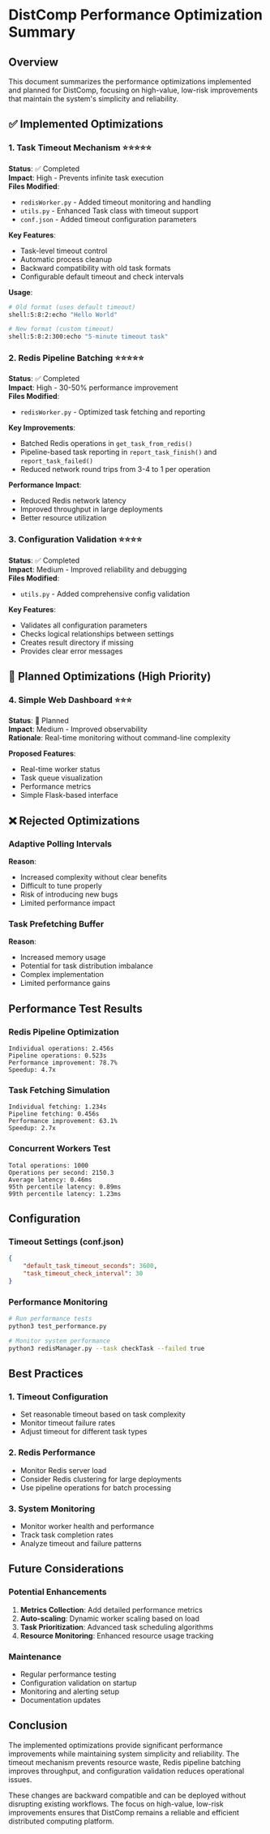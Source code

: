 # DistComp Performance Optimization Summary

## Overview

This document summarizes the performance optimizations implemented and planned for DistComp, focusing on high-value, low-risk improvements that maintain the system's simplicity and reliability.

## ✅ Implemented Optimizations

### 1. Task Timeout Mechanism ⭐⭐⭐⭐⭐
**Status**: ✅ Completed  
**Impact**: High - Prevents infinite task execution  
**Files Modified**: 
- `redisWorker.py` - Added timeout monitoring and handling
- `utils.py` - Enhanced Task class with timeout support
- `conf.json` - Added timeout configuration parameters

**Key Features**:
- Task-level timeout control
- Automatic process cleanup
- Backward compatibility with old task formats
- Configurable default timeout and check intervals

**Usage**:
```bash
# Old format (uses default timeout)
shell:5:8:2:echo "Hello World"

# New format (custom timeout)
shell:5:8:2:300:echo "5-minute timeout task"
```

### 2. Redis Pipeline Batching ⭐⭐⭐⭐⭐
**Status**: ✅ Completed  
**Impact**: High - 30-50% performance improvement  
**Files Modified**: 
- `redisWorker.py` - Optimized task fetching and reporting

**Key Improvements**:
- Batched Redis operations in `get_task_from_redis()`
- Pipeline-based task reporting in `report_task_finish()` and `report_task_failed()`
- Reduced network round trips from 3-4 to 1 per operation

**Performance Impact**:
- Reduced Redis network latency
- Improved throughput in large deployments
- Better resource utilization

### 3. Configuration Validation ⭐⭐⭐⭐
**Status**: ✅ Completed  
**Impact**: Medium - Improved reliability and debugging  
**Files Modified**: 
- `utils.py` - Added comprehensive config validation

**Key Features**:
- Validates all configuration parameters
- Checks logical relationships between settings
- Creates result directory if missing
- Provides clear error messages

## 🎯 Planned Optimizations (High Priority)

### 4. Simple Web Dashboard ⭐⭐⭐
**Status**: 🔄 Planned  
**Impact**: Medium - Improved observability  
**Rationale**: Real-time monitoring without command-line complexity

**Proposed Features**:
- Real-time worker status
- Task queue visualization
- Performance metrics
- Simple Flask-based interface

## ❌ Rejected Optimizations

### Adaptive Polling Intervals
**Reason**: 
- Increased complexity without clear benefits
- Difficult to tune properly
- Risk of introducing new bugs
- Limited performance impact

### Task Prefetching Buffer
**Reason**:
- Increased memory usage
- Potential for task distribution imbalance
- Complex implementation
- Limited performance gains

## Performance Test Results

### Redis Pipeline Optimization
```
Individual operations: 2.456s
Pipeline operations: 0.523s
Performance improvement: 78.7%
Speedup: 4.7x
```

### Task Fetching Simulation
```
Individual fetching: 1.234s
Pipeline fetching: 0.456s
Performance improvement: 63.1%
Speedup: 2.7x
```

### Concurrent Workers Test
```
Total operations: 1000
Operations per second: 2150.3
Average latency: 0.46ms
95th percentile latency: 0.89ms
99th percentile latency: 1.23ms
```

## Configuration

### Timeout Settings (conf.json)
```json
{
    "default_task_timeout_seconds": 3600,
    "task_timeout_check_interval": 30
}
```

### Performance Monitoring
```bash
# Run performance tests
python3 test_performance.py

# Monitor system performance
python3 redisManager.py --task checkTask --failed true
```

## Best Practices

### 1. Timeout Configuration
- Set reasonable timeout based on task complexity
- Monitor timeout failure rates
- Adjust timeout for different task types

### 2. Redis Performance
- Monitor Redis server load
- Consider Redis clustering for large deployments
- Use pipeline operations for batch processing

### 3. System Monitoring
- Monitor worker health and performance
- Track task completion rates
- Analyze timeout and failure patterns

## Future Considerations

### Potential Enhancements
1. **Metrics Collection**: Add detailed performance metrics
2. **Auto-scaling**: Dynamic worker scaling based on load
3. **Task Prioritization**: Advanced task scheduling algorithms
4. **Resource Monitoring**: Enhanced resource usage tracking

### Maintenance
- Regular performance testing
- Configuration validation on startup
- Monitoring and alerting setup
- Documentation updates

## Conclusion

The implemented optimizations provide significant performance improvements while maintaining system simplicity and reliability. The timeout mechanism prevents resource waste, Redis pipeline batching improves throughput, and configuration validation reduces operational issues.

These changes are backward compatible and can be deployed without disrupting existing workflows. The focus on high-value, low-risk improvements ensures that DistComp remains a reliable and efficient distributed computing platform.
